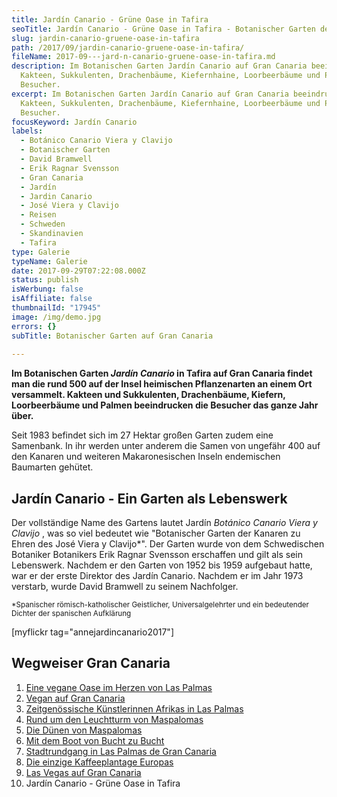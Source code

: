 ```yaml
---
title: Jardín Canario - Grüne Oase in Tafira
seoTitle: Jardín Canario - Grüne Oase in Tafira - Botanischer Garten der Kanaren
slug: jardin-canario-gruene-oase-in-tafira
path: /2017/09/jardin-canario-gruene-oase-in-tafira/
fileName: 2017-09---jard-n-canario-gruene-oase-in-tafira.md
description: Im Botanischen Garten Jardín Canario auf Gran Canaria beeindrucken
  Kakteen, Sukkulenten, Drachenbäume, Kiefernhaine, Loorbeerbäume und Palmen die
  Besucher.
excerpt: Im Botanischen Garten Jardín Canario auf Gran Canaria beeindrucken
  Kakteen, Sukkulenten, Drachenbäume, Kiefernhaine, Loorbeerbäume und Palmen die
  Besucher.
focusKeyword: Jardín Canario
labels:
  - Botánico Canario Viera y Clavijo
  - Botanischer Garten
  - David Bramwell
  - Erik Ragnar Svensson
  - Gran Canaria
  - Jardín
  - Jardin Canario
  - José Viera y Clavijo
  - Reisen
  - Schweden
  - Skandinavien
  - Tafira
type: Galerie
typeName: Galerie
date: 2017-09-29T07:22:08.000Z
status: publish
isWerbung: false
isAffiliate: false
thumbnailId: "17945"
image: /img/demo.jpg
errors: {}
subTitle: Botanischer Garten auf Gran Canaria
  
---
```


**Im Botanischen Garten _Jardín Canario_ in Tafira auf Gran Canaria findet man
die rund 500 auf der Insel heimischen Pflanzenarten an einem Ort versammelt.
Kakteen und Sukkulenten, Drachenbäume, Kiefern, Loorbeerbäume und Palmen
beeindrucken die Besucher das ganze Jahr über.**

Seit 1983 befindet sich im 27 Hektar großen Garten zudem eine Samenbank. In ihr
werden unter anderem die Samen von ungefähr 400 auf den Kanaren und weiteren
Makaronesischen Inseln endemischen Baumarten gehütet.

## Jardín Canario - Ein Garten als Lebenswerk

Der vollständige Name des Gartens lautet Jardín _Botánico Canario Viera y
Clavijo_ , was so viel bedeutet wie "Botanischer Garten der Kanaren zu Ehren des
José Viera y Clavijo\*". Der Garten wurde von dem Schwedischen Botaniker
Botanikers Erik Ragnar Svensson erschaffen und gilt als sein Lebenswerk. Nachdem
er den Garten von 1952 bis 1959 aufgebaut hatte, war er der erste Direktor des
Jardín Canario. Nachdem er im Jahr 1973 verstarb, wurde David Bramwell zu seinem
Nachfolger.

<sub>\*Spanischer römisch-katholischer Geistlicher, Universalgelehrter und ein
bedeutender Dichter der spanischen Aufklärung</sub>

[myflickr tag="annejardincanario2017"]

## Wegweiser Gran Canaria

1.  [Eine vegane Oase im Herzen von Las Palmas](/2017/05/la-hierba-luisa-cocina-de-la-huerta/)
1.  [Vegan auf Gran Canaria](/2017/05/vegan-auf-gran-canaria/)
1.  [Zeitgenössische Künstlerinnen Afrikas in Las Palmas](/2017/06/el-iris-de-lucy-las-palmas/)
1.  [Rund um den Leuchtturm von Maspalomas](/2017/06/rund-um-den-leuchtturm-von-maspalomas/)
1.  [Die Dünen von Maspalomas](/2017/07/die-duenen-von-maspalomas/)
1.  [Mit dem Boot von Bucht zu Bucht](/2017/07/gran-canaria-der-sueden/)
1.  [Stadtrundgang in Las Palmas de Gran Canaria](/2017/08/las-palmas-de-gran-canaria/)
1.  [Die einzige Kaffeeplantage Europas](/2017/09/die-einzige-kaffeeplantage-europas/)
1.  [Las Vegas auf Gran Canaria](/2017/09/bananen-papayas-und-esel-las-vegas-auf-gran-canaria/)
1.  Jardín Canario - Grüne Oase in Tafira

  